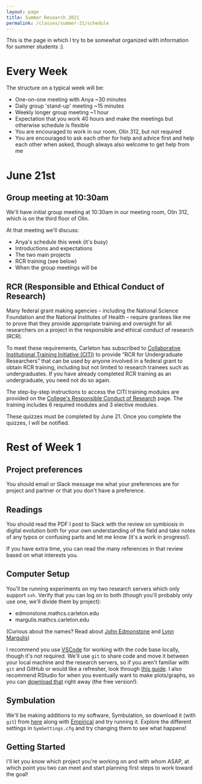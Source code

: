 ```yaml
---
layout: page
title: Summer Research 2021
permalink: /classes/summer-21/schedule
---
```


This is the page in which I try to be somewhat organized with information for summer students :).

# Every Week
The structure on a typical week will be:
* One-on-one meeting with Anya ~30 minutes
* Daily group 'stand-up' meeting ~15 minutes
* Weekly longer group meeting ~1 hour
* Expectation that you work 40 hours and make the meetings but otherwise schedule is flexible
* You are encouraged to work in our room, Olin 312, but not required
* You are encouraged to ask each other for help and advice first and help each other when asked, though always also welcome to get help from me

# June 21st

## Group meeting at 10:30am
We'll have initial group meeting at 10:30am in our meeting room, Olin 312, which is on the third floor of Olin.

At that meeting we'll discuss:
* Anya's schedule this week (it's busy)
* Introductions and expectations
* The two main projects
* RCR training (see below)
* When the group meetings will be

## RCR (Responsible and Ethical Conduct of Research)

Many federal grant making agencies – including the National Science Foundation and the National Institutes of Health – require grantees like me to prove that they provide appropriate training and oversight for all researchers on a project in the responsible and ethical conduct of research (RCR).

To meet these requirements, Carleton has subscribed to [Collaborative Institutional Training Initiative (CITI)](http://www.citiprogram.org/) to provide “RCR for Undergraduate Researchers” that can be used by anyone involved in a federal grant to obtain RCR training, including but not limited to research trainees such as undergraduates. If you have already completed RCR training as an undergraduate, you need not do so again.

The step-by-step instructions to access the CITI training modules are provided on the [College's Responsible Conduct of Research](https://apps.carleton.edu/cfr/grants_adminstration/RCR/) page. The training includes 6 required modules and 3 elective modules.

These quizzes must be completed by June 21. Once you complete the quizzes, I will be notified.

# Rest of Week 1

## Project preferences
You should email or Slack message me what your preferences are for project and partner or that you don't have a preference.

## Readings
You should read the PDF I post to Slack with the review on symbiosis in digital evolution both for your own understanding of the field and take notes of any typos or confusing parts and let me know (it's a work in progress!).

If you have extra time, you can read the many references in that review based on what interests you.

## Computer Setup
You'll be running experiments on my two research servers which only support `ssh`. 
Verify that you can log on to both (though you'll probably only use one, we'll divide them by project):
* edmonstone.mathcs.carleton.edu
* margulis.mathcs.carleton.edu

(Curious about the names? Read about [John Edmonstone](https://en.wikipedia.org/wiki/John_Edmonstone) and [Lynn Margulis](https://en.wikipedia.org/wiki/Lynn_Margulis))

I recommend you use [VSCode](https://code.visualstudio.com/) for working with the code base locally, though it's not required.
We'll use `git` to share code and move it between your local machine and the research servers, so if you aren't familiar with `git` and GitHub or would like a refresher, look through [this guide](https://guides.github.com/introduction/git-handbook/).
I also recommend RStudio for when you eventually want to make plots/graphs, so you can [download that](https://www.rstudio.com/products/rstudio/download/) right away (the free version!).

## Symbulation
We'll be making additions to my software, Symbulation, so download it (with `git`) from [here](https://github.com/anyaevostinar/SymbulationEmp) along with [Empirical](https://github.com/devosoft/Empirical) and try running it. Explore the different settings in `SymSettings.cfg` and try changing them to see what happens!

## Getting Started
I'll let you know which project you're working on and with whom ASAP, at which point you two can meet and start planning first steps to work toward the goal!


